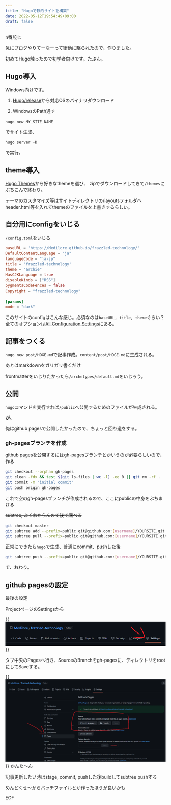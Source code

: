 ```yaml
---
title: "Hugoで静的サイトを構築"
date: 2022-05-12T19:54:49+09:00
draft: false
---
```


n番煎じ

急にブログやりてーなーって衝動に駆られたので、作りました。

初めてHugo触ったので初学者向けです。たぶん。

## Hugo導入

Windows向けです。

1. [Hugo/release](https://github.com/gohugoio/hugo/releases)から対応OSのバイナリダウンロード

1. WindowsのPath通す

`hugo new MY_SITE_NAME`

でサイト生成、

`hugo server -D`

で実行。

## theme導入

[Hugo Themes](https://themes.gohugo.io/)から好きなthemeを選び、
zipでダウンロードしてきて`/themes`にぶちこんで終わり。

テーマのカスタマイズ等はサイトディレクトリの/layoutsフォルダへheader.html等を入れてthemeのファイルを上書きするらしい。



## 自分用にconfigをいじる

`/config.toml`をいじる

~~~toml
baseURL = 'https://Medilore.github.io/frazzled-technology/'
DefaultContentLanguage = "ja"
languageCode = "ja-jp"
title = 'frazzled-technology'
theme = "archie"
HasCJKLanguage = true
disableKinds = ["RSS"]
pygmentsCodeFences = false
Copyright = "frazzled-technology"

[params]
mode = "dark"
~~~

このサイトのconfigはこんな感じ。必須なのは`baseURL, title, theme`ぐらい？全てのオプションは[All Configuration Settings](https://gohugo.io/getting-started/configuration/#all-configuration-settings)にある。

## 記事をつくる

`hugo new post/HOGE.md`で記事作成。`content/post/HOGE.md`に生成される。

あとはmarkdownをガリガリ書くだけ

frontmatterをいじりたかったら`/archetypes/default.md`をいじろう。

## 公開

`hugo`コマンドを実行すれば`/public`へ公開するためのファイルが生成される。

**が、**

俺はgithub pagesで公開したかったので、ちょっと回り道をする。

### gh-pagesブランチを作成

github pagesを公開するにはgh-pagesブランチとかいうのが必要らしいので、作る

~~~bash
git checkout --orphan gh-pages
git clean -fdx && test $(git ls-files | wc -l) -eq 0 || git rm -rf .
git commit -m "initial commit"
git push origin gh-pages
~~~

これで空のgh-pagesブランチが作成されるので、ここにpublicの中身をぶちまける

~~subtree, よくわからんので後で調べる~~

~~~bash
git checkout master
git subtree add --prefix=public git@github.com:[username]/YOURSITE.git gh-pages --squash
git subtree pull --prefix=public git@github.com:[username]/YOURSITE.git gh-pages
~~~


正常にできたら`hugo`で生成、普通にcommit、pushした後

~~~bash
git subtree push --prefix=public git@github.com:[username]/YOURSITE.git gh-pages
~~~

で、おわり。

## github pagesの設定

最後の設定

ProjectページのSettingsから

<!-- ![](20220513003936.png) -->
{{<img src="20220513003936.png">}}

タブ中央のPagesへ行き、SourceのBranchをgh-pagesに、ディレクトリをrootにしてSaveする。

<!-- ![](20220513004308.png)   -->
{{<img src="20220513004308.png">}}
かんた～ん

記事更新したい時はstage, commit, pushした後buildしてsubtree pushする

めんどくせ～からバッチファイルとか作ったほうが良いかも


EOF